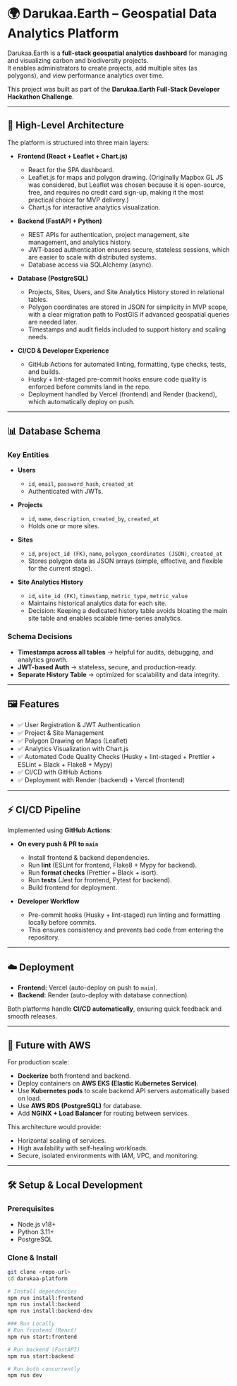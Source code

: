 # 🌍 Darukaa.Earth – Geospatial Data Analytics Platform

Darukaa.Earth is a **full-stack geospatial analytics dashboard** for managing and visualizing carbon and biodiversity projects.  
It enables administrators to create projects, add multiple sites (as polygons), and view performance analytics over time.

This project was built as part of the **Darukaa.Earth Full-Stack Developer Hackathon Challenge**.

---

## 🚀 High-Level Architecture

The platform is structured into three main layers:

- **Frontend (React + Leaflet + Chart.js)**  
  - React for the SPA dashboard.  
  - Leaflet.js for maps and polygon drawing. (Originally Mapbox GL JS was considered, but Leaflet was chosen because it is open-source, free, and requires no credit card sign-up, making it the most practical choice for MVP delivery.)  
  - Chart.js for interactive analytics visualization.  

- **Backend (FastAPI + Python)**  
  - REST APIs for authentication, project management, site management, and analytics history.  
  - JWT-based authentication ensures secure, stateless sessions, which are easier to scale with distributed systems.  
  - Database access via SQLAlchemy (async).  

- **Database (PostgreSQL)**  
  - Projects, Sites, Users, and Site Analytics History stored in relational tables.  
  - Polygon coordinates are stored in JSON for simplicity in MVP scope, with a clear migration path to PostGIS if advanced geospatial queries are needed later.  
  - Timestamps and audit fields included to support history and scaling needs.  

- **CI/CD & Developer Experience**  
  - GitHub Actions for automated linting, formatting, type checks, tests, and builds.  
  - Husky + lint-staged pre-commit hooks ensure code quality is enforced before commits land in the repo.  
  - Deployment handled by Vercel (frontend) and Render (backend), which automatically deploy on push.  

---

## 📊 Database Schema

### Key Entities

- **Users**  
  - `id`, `email`, `password_hash`, `created_at`  
  - Authenticated with JWTs.  

- **Projects**  
  - `id`, `name`, `description`, `created_by`, `created_at`  
  - Holds one or more sites.  

- **Sites**  
  - `id`, `project_id (FK)`, `name`, `polygon_coordinates (JSON)`, `created_at`  
  - Stores polygon data as JSON arrays (simple, effective, and flexible for the current stage).  

- **Site Analytics History**  
  - `id`, `site_id (FK)`, `timestamp`, `metric_type`, `metric_value`  
  - Maintains historical analytics data for each site.  
  - Decision: Keeping a dedicated history table avoids bloating the main site table and enables scalable time-series analytics.  

### Schema Decisions

- **Timestamps across all tables** → helpful for audits, debugging, and analytics growth.  
- **JWT-based Auth** → stateless, secure, and production-ready.  
- **Separate History Table** → optimized for scalability and data integrity.  

---

## 🖼️ Features

- ✅ User Registration & JWT Authentication  
- ✅ Project & Site Management  
- ✅ Polygon Drawing on Maps (Leaflet)  
- ✅ Analytics Visualization with Chart.js  
- ✅ Automated Code Quality Checks (Husky + lint-staged + Prettier + ESLint + Black + Flake8 + Mypy)  
- ✅ CI/CD with GitHub Actions  
- ✅ Deployment with Render (backend) + Vercel (frontend)  

---

## ⚡ CI/CD Pipeline

Implemented using **GitHub Actions**:

- **On every push & PR to `main`**  
  - Install frontend & backend dependencies.  
  - Run **lint** (ESLint for frontend, Flake8 + Mypy for backend).  
  - Run **format checks** (Prettier + Black + isort).  
  - Run **tests** (Jest for frontend, Pytest for backend).  
  - Build frontend for deployment.  

- **Developer Workflow**  
  - Pre-commit hooks (Husky + lint-staged) run linting and formatting locally before commits.  
  - This ensures consistency and prevents bad code from entering the repository.  

---

## ☁️ Deployment

- **Frontend:** Vercel (auto-deploy on push to `main`).  
- **Backend:** Render (auto-deploy with database connection).  

Both platforms handle **CI/CD automatically**, ensuring quick feedback and smooth releases.  

---

## 🔮 Future with AWS

For production scale:  
- **Dockerize** both frontend and backend.  
- Deploy containers on **AWS EKS (Elastic Kubernetes Service)**.  
- Use **Kubernetes pods** to scale backend API servers automatically based on load.  
- Use **AWS RDS (PostgreSQL)** for database.  
- Add **NGINX + Load Balancer** for routing between services.  

This architecture would provide:  
- Horizontal scaling of services.  
- High availability with self-healing workloads.  
- Secure, isolated environments with IAM, VPC, and monitoring.  

---

## 🛠 Setup & Local Development

### Prerequisites
- Node.js v18+  
- Python 3.11+  
- PostgreSQL  

### Clone & Install
```bash
git clone <repo-url>
cd darukaa-platform

# Install dependencies
npm run install:frontend
npm run install:backend
npm run install:backend-dev

### Run Locally
# Run frontend (React)
npm run start:frontend

# Run backend (FastAPI)
npm run start:backend

# Run both concurrently
npm run dev

